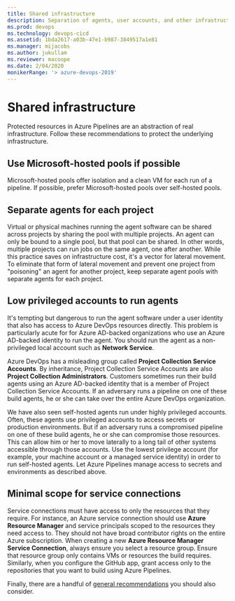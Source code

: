 ```yaml
---
title: Shared infrastructure
description: Separation of agents, user accounts, and other infrastructure components.
ms.prod: devops
ms.technology: devops-cicd
ms.assetid: 1bda2617-a03b-47e1-b987-3849517a1e81
ms.manager: mijacobs
ms.author: jukullam
ms.reviewer: macoope
ms.date: 2/04/2020
monikerRange: '> azure-devops-2019'
---
```


# Shared infrastructure

Protected resources in Azure Pipelines are an abstraction of real infrastructure.
Follow these recommendations to protect the underlying infrastructure.

## Use Microsoft-hosted pools if possible

Microsoft-hosted pools offer isolation and a clean VM for each run of a pipeline.
If possible, prefer Microsoft-hosted pools over self-hosted pools.

## Separate agents for each project

Virtual or physical machines running the agent software can be shared across projects by sharing the pool with multiple projects.
An agent can only be bound to a single pool, but that pool can be shared.
In other words, multiple projects can run jobs on the same agent, one after another.
While this practice saves on infrastructure cost, it's a vector for lateral movement.
To eliminate that form of lateral movement and prevent one project from "poisoning" an agent for another project, keep separate agent pools with separate agents for each project.

## Low privileged accounts to run agents

It's tempting but dangerous to run the agent software under a user identity that also has access to Azure DevOps resources directly.
This problem is particularly acute for for Azure AD-backed organizations who use an Azure AD-backed identity to run the agent.
You should run the agent as a non-privileged local account such as **Network Service**.

Azure DevOps has a misleading group called **Project Collection Service Accounts**.
By inheritance, Project Collection Service Accounts are also **Project Collection Administrators**.
Customers sometimes run their build agents using an Azure AD-backed identity that is a member of Project Collection Service Accounts.
If an adversary runs a pipeline on one of these build agents, he or she can take over the entire Azure DevOps organization.

We have also seen self-hosted agents run under highly privileged accounts.
Often, these agents use privileged accounts to access secrets or production environments.
But if an adversary runs a compromised pipeline on one of these build agents, he or she can compromise those resources.
This can allow him or her to move laterally to a long tail of other systems accessible through those accounts.
Use the lowest privilege account (for example, your machine account or a managed service identity) in order to run self-hosted agents.
Let Azure Pipelines manage access to secrets and environments as described above.

## Minimal scope for service connections

Service connections must have access to only the resources that they require.
For instance, an Azure service connection should use **Azure Resource Manager** and service principals scoped to the resources they need access to.
They should not have broad contributor rights on the entire Azure subscription.
When creating a new **Azure Resource Manager Service Connection**, always ensure you select a resource group.
Ensure that resource group only contains VMs or resources the build requires.
Similarly, when you configure the GitHub app, grant access only to the repositories that you want to build using Azure Pipelines.

Finally, there are a handful of [general recommendations](misc.md) you should also consider.
